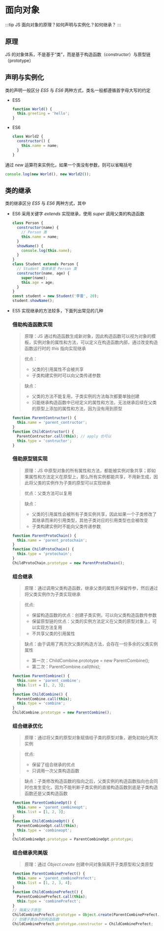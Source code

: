 # 面向对象

:::tip
JS 面向对象的原理？如何声明与实例化？如何继承？
:::

## 原理

JS 的对象体系，不是基于“类”，而是基于构造函数（constructor）与原型链（prototype）

## 声明与实例化

类的声明一般区分 _ES5_ 与 _ES6_ 两种方式，类名一般都遵循首字母大写的约定

- ES5
  ```js
  function World() {
    this.greeting = 'hello';
  }
  ```
- ES6
  ```js
  class World2 {
    constructor() {
      this.name = name;
    }
  }
  ```

通过 _new_ 运算符来实例化，如果一个类没有参数，则可以省略括号

```js
console.log(new World(), new World2());
```

## 类的继承

类的继承区分 _ES5_ 与 _ES6_ 两种方式，其中

- ES6 采用关键字 _extends_ 实现继承，使用 _super_ 调用父类的构造函数
  ```js
  class Person {
    constructor(name) {
      // Person 类
      this.name = name;
    }
    showName() {
      console.log(this.name);
    }
  }
  class Student extends Person {
    // Student 类继承至 Person 类
    constructor(name, age) {
      super(name);
      this.age = age;
    }
  }
  const student = new Student('李雷', 20);
  student.showName();
  ```
- ES5 实现继承的方法较多，下面列出常见的几种

  ### 借助构造函数实现

  > 原理：JS 通过构造函数生成新对象，因此构造函数可以视为对象的模板，实例对象的属性和方法，可以定义在构造函数内部，通过改变构造函数运行时的 _this_ 指向实现继承

  > 优点：
  >
  > - 父类的引用属性不会被共享
  > - 子类构建实例时可以向父类传递参数

  > 缺点：
  >
  > - 父类的方法不能复用，子类实例的方法每次都要单独创建
  > - 只能继承构造函数中已经定义的属性和方法，无法继承后续在父类的原型上添加的属性和方法，因为没有用到原型

  ```js
  function ParentContructor() {
    this.name = 'parent_contructor';
  }
  function ChildContructor() {
    ParentContructor.call(this); // apply 也可以
    this.type = 'contructor';
  }
  ```

  ### 借助原型链实现

  > 原理：JS 中原型对象的所有属性和方法，都能被实例对象共享；即如果属性和方法定义在原型上，那么所有实例都能共享，不用新生成，因此将父类的实例作为子类的原型可以实现继承

  > 优点：父类方法可以复用

  > 缺点：
  >
  > - 父类的引用属性会被所有子类实例共享，因此如果一个子类修改了其继承而来的引用类型，其他子类对应的引用类型也会被改变
  > - 子类构建实例时不能向父类传递参数

  ```js
  function ParentProtoChain() {
    this.name = 'parent_protochain';
  }
  function ChildProtoChain() {
    this.type = 'protochain';
  }
  ChildProtoChain.prototype = new ParentProtoChain();
  ```

  ### 组合继承

  > 原理：通过调用父类构造函数，继承父类的属性并保留传参，然后通过将父类实例作为子类实现继承

  > 优点:
  >
  > - 保留构造函数的优点：创建子类实例，可以向父类构造函数传参数
  > - 保留原型链的优点：父类的实例方法定义在父类的原型对象上，可以实现方法复用
  > - 不共享父类的引用属性

  > 缺点：由于调用了两次次父类的构造方法，会存在一份多余的父类实例属性
  >
  > - 第一次：ChildCombine.prototype = new ParentCombine();
  > - 第二次：ParentCombine.call(this);

  ```js
  function ParentCombine() {
    this.name = 'parent_combine';
    this.list = [1, 2, 3];
  }
  function ChildCombine() {
    ParentCombine.call(this);
    this.type = 'combine';
  }
  ChildCombine.prototype = new ParentCombine();
  ```

  ### 组合继承优化

  > 原理：通过将父类的原型对象赋值给子类的原型对象，避免初始化两次实例

  > 优点:
  >
  > - 保留了组合继承的优点
  > - 只调用一次父类构造函数

  > 缺点：子类修改构造函数的指向之后，父类实例的构造函数指向也会同时也发生变化，因为不能判断子类实例的直接构造函数到底是子类构造函数还是父类构造函数

  ```js
  function ParentCombineOpt() {
    this.name = 'parent_combineopt';
    this.list = [1, 2, 3];
  }
  function ChildCombineOpt() {
    ParentCombineOpt.call(this);
    this.type = 'combineopt';
  }
  ChildCombineOpt.prototype = ParentCombineOpt.prototype;
  ```

  ### 组合继承完美版

  > 原理：通过 _Object.create_ 创建中间对象隔离开子类原型和父类原型

  ```js
  function ParentCombinePrefect() {
    this.name = 'parent_combinePrefect';
    this.list = [1, 2, 3, 4];
  }
  function ChildCombinePrefect() {
    ParentCombinePrefect.call(this);
    this.type = 'combinePrefect';
  }
  // 隔离父子原型
  ChildCombinePrefect.prototype = Object.create(ParentCombinePrefect.prototype);
  // 创建子类自己的构造函数
  ChildCombinePrefect.prototype.constructor = ChildCombinePrefect;
  ```
